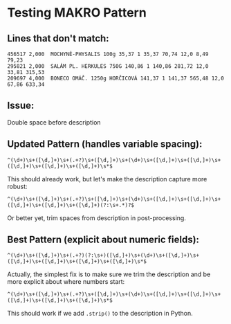 # Testing MAKRO Pattern

## Lines that don't match:
```
456517 2,000  MOCHYNĚ-PHYSALIS 100g 35,37 1 35,37 70,74 12,0 8,49 79,23
295821 2,000  SALÁM PL. HERKULES 750G 140,86 1 140,86 281,72 12,0 33,81 315,53
209697 4,000  BONECO OMÁČ. 1250g HORČICOVÁ 141,37 1 141,37 565,48 12,0 67,86 633,34
```

## Issue: 
Double space before description

## Updated Pattern (handles variable spacing):
```regex
^(\d+)\s+([\d,]+)\s+(.+?)\s+([\d,]+)\s+(\d+)\s+([\d,]+)\s+([\d,]+)\s+([\d,]+)\s+([\d,]+)\s+([\d,]+)\s*$
```

This should already work, but let's make the description capture more robust:

```regex
^(\d+)\s+([\d,]+)\s+(.+?)\s+([\d,]+)\s+(\d+)\s+([\d,]+)\s+([\d,]+)\s+([\d,]+)\s+([\d,]+)\s+([\d,]+)(?:\s+.*)?$
```

Or better yet, trim spaces from description in post-processing.

## Best Pattern (explicit about numeric fields):
```regex
^(\d+)\s+([\d,]+)\s+(.+?)(?:\s+)([\d,]+)\s+(\d+)\s+([\d,]+)\s+([\d,]+)\s+([\d,]+)\s+([\d,]+)\s+([\d,]+)\s*$
```

Actually, the simplest fix is to make sure we trim the description and be more explicit about where numbers start:

```regex
^(\d+)\s+([\d,]+)\s+(.+?)\s+([\d,]+)\s+(\d+)\s+([\d,]+)\s+([\d,]+)\s+([\d,]+)\s+([\d,]+)\s+([\d,]+)\s*$
```

This should work if we add `.strip()` to the description in Python.


